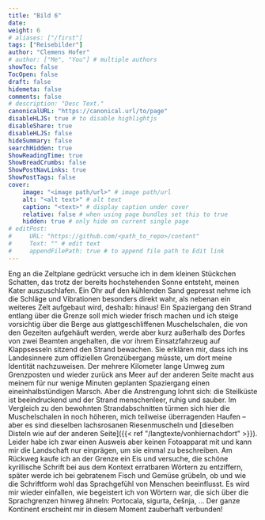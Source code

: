 ```yaml
---
title: "Bild 6"
date: 
weight: 6
# aliases: ["/first"]
tags: ["Reisebilder"]
author: "Clemens Hofer"
# author: ["Me", "You"] # multiple authors
showToc: false
TocOpen: false
draft: false
hidemeta: false
comments: false
# description: "Desc Text."
canonicalURL: "https://canonical.url/to/page"
disableHLJS: true # to disable highlightjs
disableShare: true
disableHLJS: false
hideSummary: false
searchHidden: true
ShowReadingTime: true
ShowBreadCrumbs: false
ShowPostNavLinks: true
ShowPostTags: false
cover:
    image: "<image path/url>" # image path/url
    alt: "<alt text>" # alt text
    caption: "<text>" # display caption under cover
    relative: false # when using page bundles set this to true
    hidden: true # only hide on current single page
# editPost:
#     URL: "https://github.com/<path_to_repo>/content"
#     Text: "" # edit text
#     appendFilePath: true # to append file path to Edit link
---
```


Eng an die Zeltplane gedrückt versuche ich in dem kleinen Stückchen Schatten, das trotz der bereits hochstehenden Sonne entsteht, meinen Kater auszuschlafen. Ein Ohr auf den kühlenden Sand gepresst nehme ich die Schläge und Vibrationen besonders direkt wahr, als nebenan ein weiteres Zelt aufgebaut wird, deshalb: hinaus! Ein Spaziergang den Strand entlang über die Grenze soll mich wieder frisch machen und ich steige vorsichtig über die Berge aus glattgeschliffenen Muschelschalen, die von den Gezeiten aufgehäuft werden, werde aber kurz außerhalb des Dorfes von zwei Beamten angehalten, die vor ihrem Einsatzfahrzeug auf Klappsesseln sitzend den Strand bewachen. Sie erklären mir, dass ich ins Landesinnere zum offiziellen Grenzübergang müsste, um dort meine Identität nachzuweisen. Der mehrere Kilometer lange Umweg zum Grenzposten und wieder zurück ans Meer auf der anderen Seite macht aus meinem für nur wenige Minuten geplanten Spaziergang einen eineinhalbstündigen Marsch. Aber die Anstrengung lohnt sich: die Steilküste ist beeindruckend und der Strand menschenleer, ruhig und sauber. Im Vergleich zu den bewohnten Strandabschnitten türmen sich hier die Muschelschalen in noch höheren, mich teilweise überragenden Haufen – aber es sind dieselben lachsrosanen Riesenmuscheln und [dieselben Disteln wie auf der anderen Seite]({{< ref "/langtexte/vonhiernachdort" >}}). Leider habe ich zwar einen Ausweis aber keinen Fotoapparat mit und kann mir die Landschaft nur einprägen, um sie einmal zu beschreiben. Am Rückweg kaufe ich an der Grenze ein Eis und versuche, die schöne kyrillische Schrift bei aus dem Kontext erratbaren Wörtern zu entziffern, später werde ich bei gebratenem Fisch und Gemüse grübeln, ob und wie die Schriftform wohl das Sprachgefühl von Menschen beeinflusst. Es wird mir wieder einfallen, wie begeistert ich von Wörtern war, die sich über die Sprachgrenzen hinweg ähneln: Portocala, sigurta, češnja, ... Der ganze Kontinent erscheint mir in diesem Moment zauberhaft verbunden!
